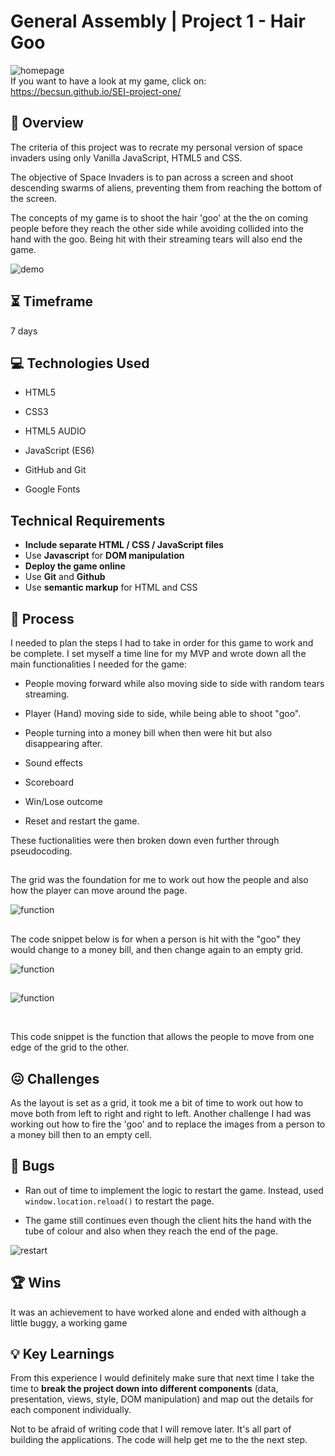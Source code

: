 
# General Assembly | Project 1 - Hair Goo

![homepage](readmeAssets/hair-gooHomepage.png)
<br>
If you want to have a look at my game, click on:
https://becsun.github.io/SEI-project-one/

## :star2: Overview

The criteria of this project was to recrate my personal version of space invaders using only Vanilla JavaScript, HTML5 and CSS.

The objective of Space Invaders is to pan across a screen and shoot descending swarms of aliens, preventing them from reaching the bottom of the screen.

The concepts of my game is to shoot the hair 'goo' at the the on coming people before they reach the other side while avoiding collided into the hand with the goo. Being hit with their streaming tears will also end the game.

![demo](readmeAssets/goo-giff.gif)

## :hourglass_flowing_sand: Timeframe

7 days

## :computer: Technologies Used

* HTML5

* CSS3

* HTML5 AUDIO

* JavaScript (ES6)

* GitHub and Git

* Google Fonts

## Technical Requirements
-  **Include separate HTML / CSS / JavaScript files**
- Use **Javascript** for **DOM manipulation**
-  **Deploy the game online**
- Use **Git** and **Github**
- Use **semantic markup** for HTML and CSS

## :pencil: Process
I needed to plan the steps I had to take in order for this game to work and be complete. I set myself a time line for my MVP and wrote down all the main functionalities I needed for the game:

- People moving forward while also moving side to side with random tears streaming.

- Player (Hand) moving side to side, while being able to shoot "goo".

- People turning into a money bill when then were hit but also disappearing after.

- Sound effects

- Scoreboard

- Win/Lose outcome

- Reset and restart the game.

  

These fuctionalities were then broken down even further through pseudocoding.

  
  

##

The grid was the foundation for me to work out how the people and also how the player can move around the page.

  

![function](readmeAssets/grid.png)

##

The code snippet below is for when a person is hit with the "goo" they would change to a money bill, and then change again to an empty grid.

![function](readmeAssets/changeToMoney.png)

##

![function](readmeAssets/goo-funtion.png)

<br>

This code snippet is the function that allows the people to move from one edge of the grid to the other.


## :confounded: Challenges


As the layout is set as a grid, it took me a bit of time to work out how to move both from left to right and right to left. Another challenge I had was working out how to fire the 'goo' and to replace the images from a person to a money bill then to an empty cell.

## :bug: Bugs

- Ran out of time to implement the logic to restart the game. Instead, used `window.location.reload()` to restart the page.

  
- The game still continues even though the client hits the hand with the tube of colour and also when they reach the end of the page.


![restart](readmeAssets/restartGame.png)


## :trophy: Wins

It was an achievement to have worked alone and ended with although a little buggy, a working game

## :bulb: Key Learnings


From this experience I would definitely make sure that next time I take the time to ****break the project down into different components**** (data, presentation, views, style, DOM manipulation) and map out the details for each component individually.

Not to be afraid of writing code that I will remove later. It's all part of building the applications. The code will help get me to the the next step.

